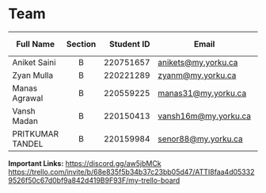 # Team

| Full Name       | Section | Student ID | Email                 | Best Way to Contact | Discord Username      |
|-----------------|:-------:|-----------:|-----------------------|---------------------|---------------------- |
| Aniket Saini    |   B     | 220751657  | anikets@my.yorku.ca   | +16043477083        | hianikets             |
| Zyan Mulla      |   B     | 220221289  | zyanm@my.yorku.ca     | +12368827308        | Zyan1403              |
| Manas Agrawal   |   B     | 220559225  | manas31@my.yorku.ca   | +14376635396        | manax2050             | 
| Vansh Madan     |   B     | 220150413  | vansh16m@my.yorku.ca  | +14376639810        | vansh_15635           |
| PRITKUMAR TANDEL|   B     | 220159984  | senor88@my.yorku.ca   | +12368827308        | pritkumartandel_77754 |          


**Important Links:** 
https://discord.gg/aw5jbMCk
https://trello.com/invite/b/68e835f5b34b37c23bb05d47/ATTI8faa4d053329526f50c67d0bf9a842d419B9F93F/my-trello-board
